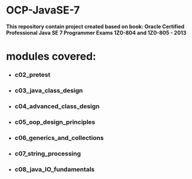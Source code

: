 # OCP-JavaSE-7
**This repository contain project created based on book: Oracle Certified Professional Java SE 7 Programmer Exams 1Z0-804 and 1Z0-805 - 2013**
#
# modules covered:

* ### c02_pretest
* ### c03_java_class_design
* ### c04_advanced_class_design
* ### c05_oop_design_principles
* ### c06_generics_and_collections
* ### c07_string_processing
* ### c08_java_IO_fundamentals

